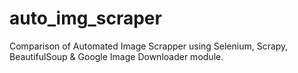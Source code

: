 # auto_img_scraper
Comparison of Automated Image Scrapper using Selenium, Scrapy, BeautifulSoup &amp; Google Image Downloader module.
